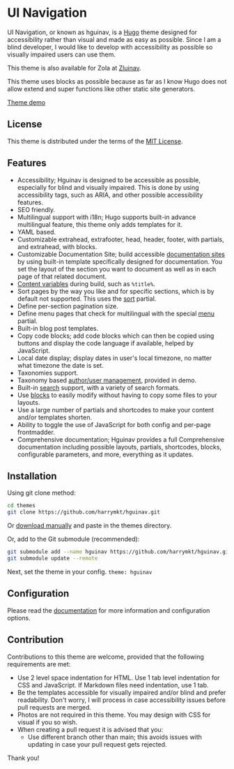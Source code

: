 # UI Navigation
UI Navigation, or known as hguinav, is a [Hugo](https://gohugo.io/) theme designed for accessibility rather than visual and made as easy as possible. Since I am a blind developer, I would like to develop with accessibility as possible so visually impaired users can use them.

This theme is also available for Zola at [Zluinav](https://github.com/harrymkt/zluinav).

This theme uses blocks as possible because as far as I know Hugo does not allow extend and super functions like other static site generators.

[Theme demo](https://harrymkt.github.io/hguinav)

## License
This theme is distributed under the terms of the [MIT License](https://github.com/harrymkt/hguinav/blob/main/LICENSE.md).

## Features
- Accessibility; Hguinav is designed to be accessible as possible, especially for blind and visually impaired. This is done by using accessibility tags, such as ARIA, and other possible accessibility features.
- SEO friendly.
- Multilingual support with i18n; Hugo supports built-in advance multilingual feature, this theme only adds templates for it.
- YAML based.
- Customizable extrahead, extrafooter, head, header, footer, with partials, and extrahead, with blocks.
- Customizable Documentation Site; build accessible [documentation sites](https://harrymkt.github.io/hguinav/docs/documentation) by using built-in template specifically designed for documentation. You set the layout of the section you want to document as well as in each page of that related document.
- [Content variables](https://harrymkt.github.io/hguinav/docs/writing) during build, such as `%title%`.
- Sort pages by the way you like and for specific sections, which is by default not supported. This uses the [sort](https://harrymkt.github.io/hguinav/docs/partials/sort) partial.
- Define per-section pagination size.
- Define menu pages that check for multilingual with the special [menu](https://harrymkt.github.io/hguinav/docs/partials/menu) partial.
- Built-in blog post templates.
- Copy code blocks; add code blocks which can then be copied using buttons and display the code language if available, helped by JavaScript.
- Local date display; display dates in user's local timezone, no matter what timezone the date is set.
- Taxonomies support.
- Taxonomy based [author/user management](https://harrymkt.github.io/hguinav/docs/author-taxonomy), provided in demo.
- Built-in [search](https://harrymkt.github.io/hguinav/docs/search) support, with a variety of search formats.
- Use [blocks](https://harrymkt.github.io/hguinav/docs/blocks) to easily modify without having to copy some files to your layouts.
- Use a large number of partials and shortcodes to make your content and/or templates shorten.
- Ability to toggle the use of JavaScript for both config and per-page frontmadder.
- Comprehensive documentation; Hguinav provides a full Comprehensive documentation including possible layouts, partials, shortcodes, blocks, configurable parameters, and more, everything as it updates.

## Installation
Using git clone method:
```bash
cd themes
git clone https://github.com/harrymkt/hguinav.git
```
Or [download manually](https://github.com/harrymkt/hguinav/archive/refs/heads/main.zip) and paste in the themes directory.

Or, add to the Git submodule (recommended):
```bash
git submodule add --name hguinav https://github.com/harrymkt/hguinav.git themes/hguinav
git submodule update --remote
```

Next, set the theme in your config.
`theme: hguinav`

## Configuration
Please read the [documentation](https://harrymkt.github.io/hguinav) for more information and configuration options.

## Contribution
Contributions to this theme are welcome, provided that the following requirements are met:
- Use 2 level space indentation for HTML. Use 1 tab level indentation for CSS and JavaScript. If Markdown files need indentation, use 1 tab.
- Be the templates accessible for visually impaired and/or blind and prefer readability. Don't worry, I will process in case accessibility issues before pull requests are merged.
- Photos are not required in this theme. You may design with CSS for visual if you so wish.
- When creating a pull request it is advised that you:
	- Use different branch other than main; this avoids issues with updating in case your pull request gets rejected.

Thank you!